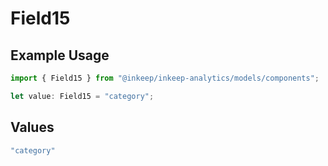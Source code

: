 # Field15

## Example Usage

```typescript
import { Field15 } from "@inkeep/inkeep-analytics/models/components";

let value: Field15 = "category";
```

## Values

```typescript
"category"
```